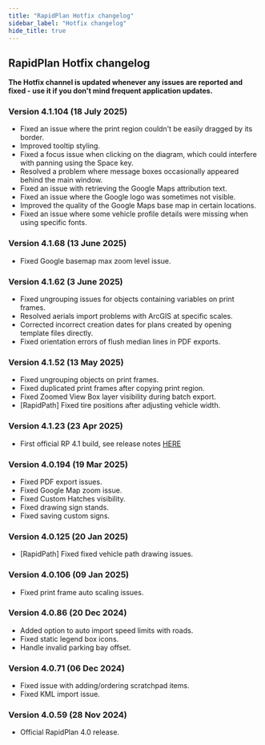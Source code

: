 ```yaml
---
title: "RapidPlan Hotfix changelog"
sidebar_label: "Hotfix changelog"
hide_title: true
---
```


## RapidPlan Hotfix changelog

**The Hotfix channel is updated whenever any issues are reported and fixed - use it if you don't mind frequent application updates.**

### Version 4.1.104 (18 July 2025)
* Fixed an issue where the print region couldn't be easily dragged by its border.
* Improved tooltip styling.
* Fixed a focus issue when clicking on the diagram, which could interfere with panning using the Space key.
* Resolved a problem where message boxes occasionally appeared behind the main window.
* Fixed an issue with retrieving the Google Maps attribution text.
* Fixed an issue where the Google logo was sometimes not visible.
* Improved the quality of the Google Maps base map in certain locations.
* Fixed an issue where some vehicle profile details were missing when using specific fonts.

### Version 4.1.68 (13 June 2025)
* Fixed Google basemap max zoom level issue.

### Version 4.1.62 (3 June 2025)
* Fixed ungrouping issues for objects containing variables on print frames.
* Resolved aerials import problems with ArcGIS at specific scales.
* Corrected incorrect creation dates for plans created by opening template files directly.
* Fixed orientation errors of flush median lines in PDF exports.

### Version 4.1.52 (13 May 2025)
* Fixed ungrouping objects on print frames.
* Fixed duplicated print frames after copying print region.
* Fixed Zoomed View Box layer visibility during batch export.
* [RapidPath] Fixed tire positions after adjusting vehicle width.

### Version 4.1.23 (23 Apr 2025)
* First official RP 4.1 build, see release notes [HERE](https://help.invarion.com/rapidplan/release-notes/official/)

### Version 4.0.194 (19 Mar 2025) 
* Fixed PDF export issues.
* Fixed Google Map zoom issue.
* Fixed Custom Hatches visibility.
* Fixed drawing sign stands.
* Fixed saving custom signs.

### Version 4.0.125 (20 Jan 2025) 
* [RapidPath] Fixed fixed vehicle path drawing issues.
 
### Version 4.0.106 (09 Jan 2025)
* Fixed print frame auto scaling issues.
 
### Version 4.0.86 (20 Dec 2024)
* Added option to auto import speed limits with roads.
* Fixed static legend box icons.
* Handle invalid parking bay offset.
 
### Version 4.0.71 (06 Dec 2024)
* Fixed issue with adding/ordering scratchpad items.
* Fixed KML import issue.
 
### Version 4.0.59 (28 Nov 2024)
* Official RapidPlan 4.0 release.

